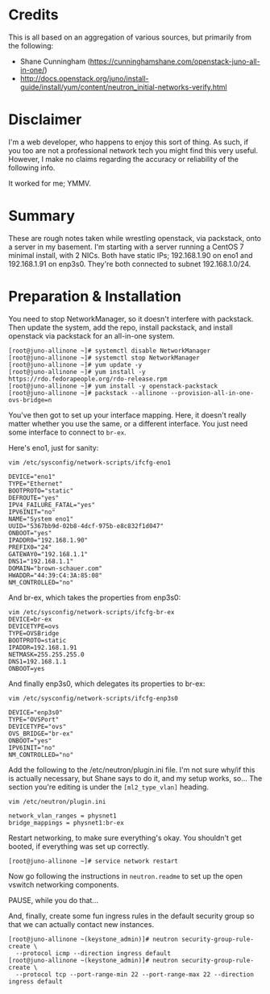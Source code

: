 # Credits

This is all based on an aggregation of various sources, but primarily from the
following:
  * Shane Cunningham (https://cunninghamshane.com/openstack-juno-all-in-one/)
  * http://docs.openstack.org/juno/install-guide/install/yum/content/neutron_initial-networks-verify.html

# Disclaimer

I'm a web developer, who happens to enjoy this sort of thing. As such, if you too
are not a professional network tech you might find this very useful. However,
I make no claims regarding the accuracy or reliability of the following info.

It worked for me; YMMV.

# Summary

These are rough notes taken while wrestling openstack, via packstack, onto a
server in my basement. I'm starting with a server running a CentOS 7 minimal
install, with 2 NICs. Both have static IPs; 192.168.1.90 on eno1 and
192.168.1.91 on enp3s0. They're both connected to subnet 192.168.1.0/24.

# Preparation & Installation

You need to stop NetworkManager, so it doesn't interfere with packstack. Then
update the system, add the repo, install packstack, and install openstack via
packstack for an all-in-one system.

```
[root@juno-allinone ~]# systemctl disable NetworkManager
[root@juno-allinone ~]# systemctl stop NetworkManager
[root@juno-allinone ~]# yum update -y
[root@juno-allinone ~]# yum install -y https://rdo.fedorapeople.org/rdo-release.rpm
[root@juno-allinone ~]# yum install -y openstack-packstack
[root@juno-allinone ~]# packstack --allinone --provision-all-in-one-ovs-bridge=n
```

You've then got to set up your interface mapping. Here, it doesn't really matter
whether you use the same, or a different interface. You just need some interface
to connect to `br-ex`.

Here's eno1, just for sanity:

```
vim /etc/sysconfig/network-scripts/ifcfg-eno1

DEVICE="eno1"
TYPE="Ethernet"
BOOTPROTO="static"
DEFROUTE="yes"
IPV4_FAILURE_FATAL="yes"
IPV6INIT="no"
NAME="System eno1"
UUID="5367bb9d-02b8-4dcf-975b-e8c832f1d047"
ONBOOT="yes"
IPADDR0="192.168.1.90"
PREFIX0="24"
GATEWAY0="192.168.1.1"
DNS1="192.168.1.1"
DOMAIN="brown-schauer.com"
HWADDR="44:39:C4:3A:85:08"
NM_CONTROLLED="no"
```

And br-ex, which takes the properties from enp3s0:

```
vim /etc/sysconfig/network-scripts/ifcfg-br-ex
DEVICE=br-ex
DEVICETYPE=ovs
TYPE=OVSBridge
BOOTPROTO=static
IPADDR=192.168.1.91
NETMASK=255.255.255.0
DNS1=192.168.1.1
ONBOOT=yes
```

And finally enp3s0, which delegates its properties to br-ex:

```
vim /etc/sysconfig/network-scripts/ifcfg-enp3s0

DEVICE="enp3s0"
TYPE="OVSPort"
DEVICETYPE="ovs"
OVS_BRIDGE="br-ex"
ONBOOT="yes"
IPV6INIT="no"
NM_CONTROLLED="no"
```

Add the following to the /etc/neutron/plugin.ini file. I'm not sure why/if this
is actually necessary, but Shane says to do it, and my setup works, so... The
section you're editing is under the `[ml2_type_vlan]` heading.

```
vim /etc/neutron/plugin.ini

network_vlan_ranges = physnet1
bridge_mappings = physnet1:br-ex
```

Restart networking, to make sure everything's okay. You shouldn't get booted,
if everything was set up correctly.

```
[root@juno-allinone ~]# service network restart
```

Now go following the instructions in `neutron.readme` to set up the open vswitch
networking components.

PAUSE, while you do that...

And, finally, create some fun ingress rules in the default security group so that
we can actually contact new instances.

```
[root@juno-allinone ~(keystone_admin)]# neutron security-group-rule-create \
  --protocol icmp --direction ingress default
[root@juno-allinone ~(keystone_admin)]# neutron security-group-rule-create \
  --protocol tcp --port-range-min 22 --port-range-max 22 --direction ingress default
```
